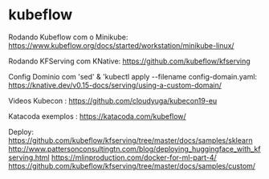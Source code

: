 # kubeflow

Rodando Kubeflow com o Minikube: https://www.kubeflow.org/docs/started/workstation/minikube-linux/

Rodando KFServing com KNative: https://github.com/kubeflow/kfserving

Config Dominio com 'sed' & 'kubectl apply --filename config-domain.yaml: https://knative.dev/v0.15-docs/serving/using-a-custom-domain/

Videos Kubecon : https://github.com/cloudyuga/kubecon19-eu

Katacoda exemplos : https://katacoda.com/kubeflow/

Deploy: https://github.com/kubeflow/kfserving/tree/master/docs/samples/sklearn
http://www.pattersonconsultingtn.com/blog/deploying_huggingface_with_kfserving.html
https://mlinproduction.com/docker-for-ml-part-4/
https://github.com/kubeflow/kfserving/tree/master/docs/samples/custom/
